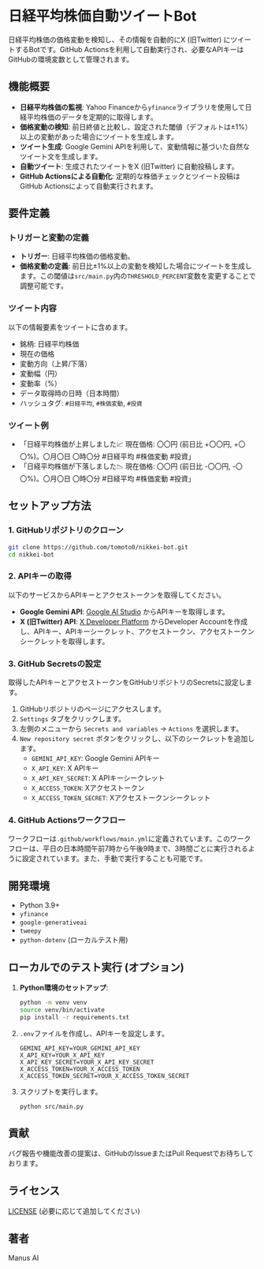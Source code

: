 # 日経平均株価自動ツイートBot

日経平均株価の価格変動を検知し、その情報を自動的にX (旧Twitter) にツイートするBotです。GitHub Actionsを利用して自動実行され、必要なAPIキーはGitHubの環境変数として管理されます。

## 機能概要

-   **日経平均株価の監視**: Yahoo Financeから`yfinance`ライブラリを使用して日経平均株価のデータを定期的に取得します。
-   **価格変動の検知**: 前日終値と比較し、設定された閾値（デフォルトは±1%）以上の変動があった場合にツイートを生成します。
-   **ツイート生成**: Google Gemini APIを利用して、変動情報に基づいた自然なツイート文を生成します。
-   **自動ツイート**: 生成されたツイートをX (旧Twitter) に自動投稿します。
-   **GitHub Actionsによる自動化**: 定期的な株価チェックとツイート投稿はGitHub Actionsによって自動実行されます。

## 要件定義

### トリガーと変動の定義

-   **トリガー**: 日経平均株価の価格変動。
-   **価格変動の定義**: 前日比±1%以上の変動を検知した場合にツイートを生成します。この閾値は`src/main.py`内の`THRESHOLD_PERCENT`変数を変更することで調整可能です。

### ツイート内容

以下の情報要素をツイートに含めます。

-   銘柄: 日経平均株価
-   現在の価格
-   変動方向（上昇/下落）
-   変動幅（円）
-   変動率（%）
-   データ取得時の日時（日本時間）
-   ハッシュタグ: `#日経平均`, `#株価変動`, `#投資`

### ツイート例

-   「日経平均株価が上昇しました📈 現在価格: 〇〇円 (前日比 +〇〇円, +〇〇%)。〇月〇日 〇時〇分 #日経平均 #株価変動 #投資」
-   「日経平均株価が下落しました📉 現在価格: 〇〇円 (前日比 -〇〇円, -〇〇%)。〇月〇日 〇時〇分 #日経平均 #株価変動 #投資」

## セットアップ方法

### 1. GitHubリポジトリのクローン

```bash
git clone https://github.com/tomoto0/nikkei-bot.git
cd nikkei-bot
```

### 2. APIキーの取得

以下のサービスからAPIキーとアクセストークンを取得してください。

-   **Google Gemini API**: [Google AI Studio](https://aistudio.google.com/app/apikey) からAPIキーを取得します。
-   **X (旧Twitter) API**: [X Developer Platform](https://developer.twitter.com/en/portal/dashboard) からDeveloper Accountを作成し、APIキー、APIキーシークレット、アクセストークン、アクセストークンシークレットを取得します。

### 3. GitHub Secretsの設定

取得したAPIキーとアクセストークンをGitHubリポジトリのSecretsに設定します。

1.  GitHubリポジトリのページにアクセスします。
2.  `Settings` タブをクリックします。
3.  左側のメニューから `Secrets and variables` -> `Actions` を選択します。
4.  `New repository secret` ボタンをクリックし、以下のシークレットを追加します。
    -   `GEMINI_API_KEY`: Google Gemini APIキー
    -   `X_API_KEY`: X APIキー
    -   `X_API_KEY_SECRET`: X APIキーシークレット
    -   `X_ACCESS_TOKEN`: Xアクセストークン
    -   `X_ACCESS_TOKEN_SECRET`: Xアクセストークンシークレット

### 4. GitHub Actionsワークフロー

ワークフローは`.github/workflows/main.yml`に定義されています。このワークフローは、平日の日本時間午前7時から午後9時まで、3時間ごとに実行されるように設定されています。また、手動で実行することも可能です。

## 開発環境

-   Python 3.9+
-   `yfinance`
-   `google-generativeai`
-   `tweepy`
-   `python-dotenv` (ローカルテスト用)

## ローカルでのテスト実行 (オプション)

1.  **Python環境のセットアップ**:
    ```bash
    python -m venv venv
    source venv/bin/activate
    pip install -r requirements.txt
    ```
2.  `.env`ファイルを作成し、APIキーを設定します。
    ```
    GEMINI_API_KEY=YOUR_GEMINI_API_KEY
    X_API_KEY=YOUR_X_API_KEY
    X_API_KEY_SECRET=YOUR_X_API_KEY_SECRET
    X_ACCESS_TOKEN=YOUR_X_ACCESS_TOKEN
    X_ACCESS_TOKEN_SECRET=YOUR_X_ACCESS_TOKEN_SECRET
    ```
3.  スクリプトを実行します。
    ```bash
    python src/main.py
    ```

## 貢献

バグ報告や機能改善の提案は、GitHubのIssueまたはPull Requestでお待ちしております。

## ライセンス

[LICENSE](LICENSE) (必要に応じて追加してください)

## 著者

Manus AI

